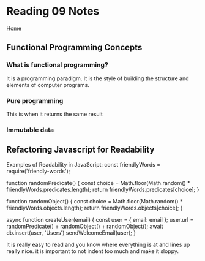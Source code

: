 # Reading 09 Notes

[Home](README.md)

## Functional Programming Concepts
### What is functional programming?
It is a programming paradigm. It is the style of building the structure and elements of computer programs. 
### Pure programming
This is when it returns the same result
### Immutable data


## Refactoring Javascript for Readability
Examples of Readability in JavaScript:
const friendlyWords = require('friendly-words');

function randomPredicate() {
  const choice = Math.floor(Math.random() * friendlyWords.predicates.length);
  return friendlyWords.predicates[choice];
}

function randomObject() {
  const choice = Math.floor(Math.random() * friendlyWords.objects.length);
  return friendlyWords.objects[choice];
}

async function createUser(email) {
  const user = { email: email };
  user.url = randomPredicate() + randomObject() + randomObject();
  await db.insert(user, 'Users')
  sendWelcomeEmail(user);
}

It is really easy to read and you know where everything is at and lines up really nice. it is important to not indent too much and make it sloppy. 
